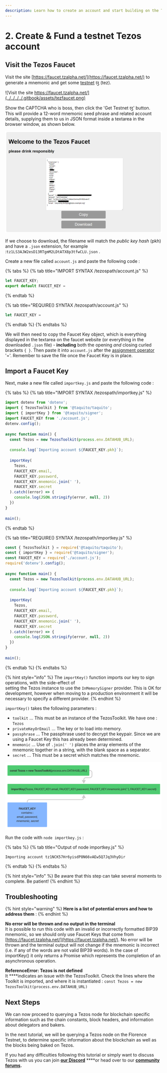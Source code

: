 ```yaml
---
description: Learn how to create an account and start building on the Tezos network
---
```


# 2. Create & Fund a testnet Tezos account

## Visit the Tezos Faucet

Visit the site [https://faucet.tzalpha.net/](https://faucet.tzalpha.net/) to generate a mnemonic and get some [testnet](https://tezos.gitlab.io/introduction/test_networks.html#florencenet) ꜩ \(tez\). 

![Visit the site https://faucet.tzalpha.net/](../../../../.gitbook/assets/tezfaucet.png)

Show the CAPTCHA who is boss, then click the 'Get Testnet ꜩ' button.  
This will provide a 12-word mnemonic seed phrase and related account details, supplying them to us in JSON format inside a textarea in the browser window, as shown below.

![Portions have been redacted to prevent abuse of this account.](../../../../.gitbook/assets/tezfaucet2-redact.png)

If we choose to download, the filename will match the _public key hash_ \(pkh\) and have a `.json` extension, for example :`tz1LS3AJW2esD13RTgmM2LDtATX8p3tfwCLU.json` .

Create a new file called `account.js` and paste the following code :

{% tabs %}
{% tab title="IMPORT SYNTAX /tezospath/account.js" %}
```javascript
let FAUCET_KEY;
export default FAUCET_KEY = 
```
{% endtab %}

{% tab title="REQUIRE\(\) SYNTAX /tezospath/account.js" %}
```javascript
let FAUCET_KEY =
```
{% endtab %}
{% endtabs %}

We will then need to copy the Faucet Key object, which is everything displayed in the textarea on the faucet website \(or everything in the downloaded `.json` file\) - **including** both the opening _and_ closing curled brackets `{ }`. Then paste it into `account.js` after the [assignment operator](https://developer.mozilla.org/en-US/docs/Web/JavaScript/Reference/Operators/Assignment) '='. Remember to save the file once the Faucet Key is in place.

## Import a Faucet Key

Next, make a new file called `importkey.js` and paste the following code :

{% tabs %}
{% tab title="IMPORT SYNTAX /tezospath/importkey.js" %}
```javascript
import dotenv from 'dotenv';
import { TezosToolkit } from '@taquito/taquito';
import { importKey } from '@taquito/signer';
import FAUCET_KEY from './account.js';
dotenv.config();

async function main() {
  const Tezos = new TezosToolkit(process.env.DATAHUB_URL);

  console.log(`Importing account ${FAUCET_KEY.pkh}`);
  
  importKey(
    Tezos,
    FAUCET_KEY.email,
    FAUCET_KEY.password,
    FAUCET_KEY.mnemonic.join(' '),
    FAUCET_KEY.secret
  ).catch((error) => {
    console.log(JSON.stringify(error, null, 2))
  })
}

main();
```
{% endtab %}

{% tab title="REQUIRE\(\) SYNTAX /tezospath/importkey.js" %}
```javascript
const { TezosToolkit } = require('@taquito/taquito');
const { importKey } = require('@taquito/signer');
const FAUCET_KEY = require('./account.js');
require('dotenv').config();

async function main() {
  const Tezos = new TezosToolkit(process.env.DATAHUB_URL);
 
  console.log(`Importing account ${FAUCET_KEY.pkh}`);
  
  importKey(
    Tezos,
    FAUCET_KEY.email,
    FAUCET_KEY.password,
    FAUCET_KEY.mnemonic.join(' '),
    FAUCET_KEY.secret
  ).catch((error) => {
    console.log(JSON.stringify(error, null, 2))
  })
}

main();
```
{% endtab %}
{% endtabs %}

{% hint style="info" %}
The `importKey()` function imports our key to sign operations, with the side-effect of   
setting the Tezos instance to use the `InMemorySigner` provider. This is OK for development, however when moving to a production environment it will be necessary to specify a different provider.
{% endhint %}

`importKey()` takes the following parameters :

* `toolkit` ... This must be an instance of the TezosToolkit. We have one : `Tezos`
* `privateKeyOrEmail` ... The key or  to load into memory.
* `passphrase` ... The passphrase used to decrypt the keypair. Since we are using a Faucet Key this has already been determined.
* `mnemonic` ... Use of `.join(' ')` places the array elements of the mnemonic together in a string, with the blank space as a separator. 
* `secret` ... This must be a secret which matches the mnemonic.

![](../../../../.gitbook/assets/tez-importkeyflow.png)

Run the code with `node importkey.js` :

{% tabs %}
{% tab title="Output of node importkey.js" %}
```text
Importing account tz1NCK57Hr6yisdP8N66vAEw5Q7Jq3VhyDir
```
{% endtab %}
{% endtabs %}

{% hint style="info" %}
Be aware that this step can take several moments to complete. Be patient!
{% endhint %}

## Troubleshooting

{% hint style="warning" %}
**Here is a list of potential errors and how to address them** :
{% endhint %}

**No error will be thrown and no output in the terminal**  
It is possible to run this code with an invalid or incorrectly formatted BIP39 mnemonic, so we should only use Faucet Keys that come from [https://faucet.tzalpha.net/](https://faucet.tzalpha.net/). No error will be thrown and the terminal output will not change if the mnemonic is incorrect \(i.e. if any of the words are not valid BIP39 words\). In the case of importKey\(\) it only returns a Promise which represents the completion of an asynchronous operation.  
  
**ReferenceError: Tezos is not defined**  
It ****indicates an issue with the TezosToolkit. Check the lines where the Toolkit is imported, and where it is instantiated : `const Tezos = new TezosToolkit(process.env.DATAHUB_URL)`

## Next Steps

We can now proceed to querying a Tezos node for blockchain specific information such as the chain constants, block headers, and information about delegators and bakers.

In the next tutorial, we will be querying a Tezos node on the Florence Testnet, to determine specific information about the blockchain as well as the blocks being baked on Tezos.

If you had any difficulties following this tutorial or simply want to discuss Tezos with us you can join [**our Discord**](https://discord.gg/fszyM7K) ****or head over to our [**community forums**](https://community.figment.io)**.**

